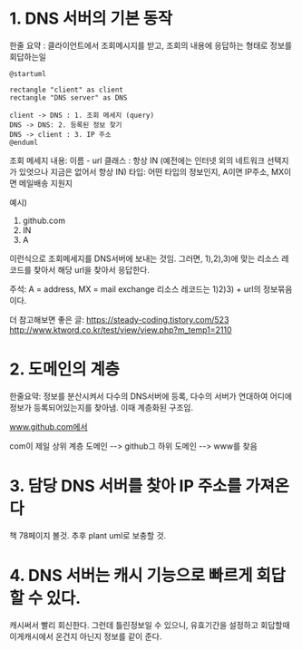 # 1. DNS 서버의 기본 동작

한줄 요약 : 클라이언트에서 조회메시지를 받고, 조회의 내용에 응답하는 형태로 정보를 회답하는일

```plantuml
@startuml

rectangle "client" as client
rectangle "DNS server" as DNS

client -> DNS : 1. 조회 메세지 (query)
DNS -> DNS: 2. 등록된 정보 찾기
DNS -> client : 3. IP 주소
@enduml
```


조회 메세지 내용: 
이름 - url
클래스 : 항상 IN (예전에는 인터넷 외의 네트워크 선택지가 있엇으나 지금은 없어서 항상 IN)
타입: 어떤 타입의 정보인지, A이면 IP주소, MX이면 메일배송 지원지

예시)
1) github.com
2) IN
3) A

이런식으로 조회메세지를 DNS서버에 보내는 것임.
그러면, 1),2),3)에 맞는 리소스 레코드를 찾아서 해당 url을 찾아서 응답한다.

주석: A = address, MX = mail exchange
리소스 레코드는  1)2)3) + url의 정보묶음이다.


더 참고해보면 좋은 글:
https://steady-coding.tistory.com/523
http://www.ktword.co.kr/test/view/view.php?m_temp1=2110


# 2. 도메인의 계층

한줄요약: 정보를 분산시켜서 다수의 DNS서버에 등록, 다수의 서버가 연대하여 어디에 정보가 등록되어있는지를 찾아냄. 이때 계층화된 구조임.

www.github.com에서

com이 제일 상위 계층 도메인
--> github그 하위 도메인
--> www를 찾음

# 3. 담당 DNS 서버를 찾아 IP 주소를 가져온다

책 78페이지 볼것.
추후 plant uml로 보충할 것.

# 4. DNS 서버는 캐시 기능으로 빠르게 회답할 수 있다.

캐시써서 빨리 회신한다.
그런데 틀린정보일 수 있으니, 유효기간을 설정하고 회답할때 이게캐시에서 온건지 아닌지 정보를 같이 준다.
